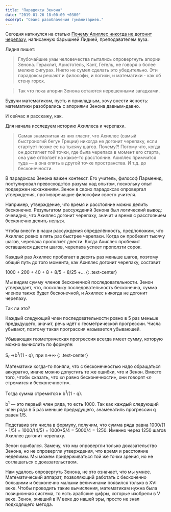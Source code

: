 ```yaml
---
title: "Парадоксы Зенона"
date: "2019-01-26 18:00:00 +0300"
excerpt: "Сеанс разоблачения гуманитариев."
---
```


Сегодня наткнулся на статью [Почему Ахиллес никогда не догонит черепаху](https://zen.yandex.ru/media/lidprevuz/pochemu-ahilles-nikogda-ne-dogonit-cherepahu-pro-znamenitye-aporii-zenona-5c442f7191c33f00ad5cbd70), написанную барышней Лидией, преподавателем вуза.

Лидия пишет:

> Глубочайшие умы человечества пытались опровергнуть апории Зенона. Гераклит, Аристотель, Кант, Гегель, не говоря о более мелких фигурах. Никто не сумел сделать это убедительно. Эти парадоксы решают и философы, и логики, и математики - как об стену горох.

> Так что пока апории Зенона остаются нерешенными загадками.

Будучи математиком, пусть и прикладным, хочу внести ясность: математики разобрались с апориями Зенона давным-давно.

И сейчас я расскажу, как.

Для начала исследуем историю Ахиллеса и черепахи.

> Самая знаменитая из них гласит, что Ахиллес (самый быстроногий бегун Греции) никогда не догонит черепаху, если стартует позже ее на тысячу шагов. Почему?! Потому что, когда он достигнет той точки, где была черепаха в момент его старта, она уже отползет на какое-то расстояние. Ахиллес примчится туда&nbsp;&mdash; а она опять в другой точке пространства. И т.д. до бесконечности.

В парадоксах Зенона важен контекст. Его учитель, философ Парменид, постулировал превосходство разума над опытом, поскольку опыт подвержен искажениям. Зенон в своих парадоксах опровергал утверждения, противоречащие философии своего учителя.

Например, утверждение, что время и расстояние можно делить бесконечно. Результатом рассуждений Зенона был логический вывод: очевидно, что Ахиллес догонит черепаху, значит и время с расстоянием бесконечно делить нельзя.

Чтобы внести в наши рассуждения определённость, предположим, что Ахиллес ровно в пять раз быстрее черепахи. Когда он пробежит тысячу шагов, черепаха проползёт двести. Когда Ахиллес пробежит оставшиеся двести шагов, черепаха успеет проползти сорок.

Каждый раз Ахиллес пробегает в десять раз меньше шагов, поэтому общий путь до того момента, как Ахиллес догонит черепаху, составит

1000 + 200 + 40 + 8 + 8/5 + 8/25 +&hellip;
{: .text-center}

Мы видим сумму членов бесконечной последовательности. Зенон утверждает, что, поскольку последовательность бесконечна, сумма членов также будет бесконечной, и Ахиллес никогда не догонит черепаху.

Так ли это?

Каждый следующий член последовательности ровно в 5 раз меньше предыдущего, значит, речь идёт о геометрической прогрессии. Числа убывают, поэтому такая програссия называется убывающей.

Убывающая геометрическая прогрессия всегда имеет сумму, которую можно вычислить по формуле:

S<sub>n</sub>&rarr;b<sup>1</sup>/(1 - q), при n&rarr;&infin;
{: .text-center}

Математики когда-то поняли, что с бесконечностью надо обращаться аккуратно, иначе можно допустить те же ошибки, что и Зенон. Вместо того, чтобы сказать, что &laquo;*n* равно бесконечности&raquo;, они говорят &laquo;*n* стремится к бесконечности&raquo;.

Тогда сумма стремится к b<sup>1</sup>/(1 - q).

b<sup>1</sup>&nbsp;&mdash; это первый член ряда, то есть 1000. Так как каждый следующий член ряда в 5 раз меньше предыдущего, знаменатиль прогрессии q равен 1/5.

Подставив эти числа в формулу, получим, что сумма ряда равна 1000/(1 - 1/5) = 1000/(4/5) = 1000*5/4 = 5000/4 = 1250. Именно через 1250 шагов Ахиллес догонит черепаху.

Зенон ошибался. Замечу, что мы опровергли только доказательство Зенона, но не опровергли утверждения, что время и расстояние неделимы. Мы можем придерживаться той же точки зрения, но не соглашаться с доказательством.

Нам удалось опровергуть Зенона, не это означает, что мы умнее. Математический аппарат, позволяющий работать с бесконечно большими и бесконечно малыми величинами появился только в XVI веке. Чтобы проводить такие вычисления, математикам нужна была позиционная система, то есть арабские цифры, которые изобрели в V веке. Зенон, живший в IV веке до нашей эры, просто не знал подходящего метода.
